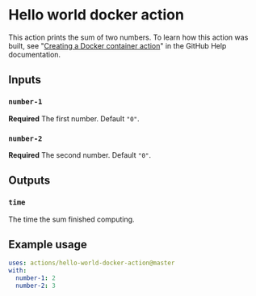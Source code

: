 # Hello world docker action

This action prints the sum of two numbers. To learn how this action was built, see "[Creating a Docker container action](https://help.github.com/en/articles/creating-a-docker-container-action)" in the GitHub Help documentation.

## Inputs

### `number-1`

**Required** The first number. Default `"0"`.

### `number-2`

**Required** The second number. Default `"0"`.

## Outputs

### `time`

The time the sum finished computing.

## Example usage

```yaml
uses: actions/hello-world-docker-action@master
with:
  number-1: 2
  number-2: 3
```
